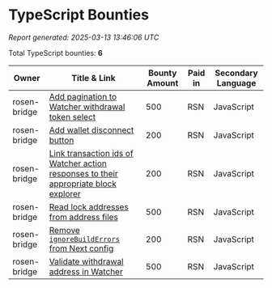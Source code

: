 # TypeScript Bounties

*Report generated: 2025-03-13 13:46:06 UTC*

Total TypeScript bounties: **6**

|Owner|Title & Link|Bounty Amount|Paid in|Secondary Language|
|---|---|---|---|---|
| rosen-bridge | [Add pagination to Watcher withdrawal token select](https://github.com/rosen-bridge/ui/issues/10) | 500 | RSN | JavaScript |
| rosen-bridge | [Add wallet disconnect button](https://github.com/rosen-bridge/ui/issues/12) | 200 | RSN | JavaScript |
| rosen-bridge | [Link transaction ids of Watcher action responses to their appropriate block explorer](https://github.com/rosen-bridge/ui/issues/9) | 200 | RSN | JavaScript |
| rosen-bridge | [Read lock addresses from address files](https://github.com/rosen-bridge/ui/issues/11) | 500 | RSN | JavaScript |
| rosen-bridge | [Remove `ignoreBuildErrors` from Next config](https://github.com/rosen-bridge/ui/issues/8) | 200 | RSN | JavaScript |
| rosen-bridge | [Validate withdrawal address in Watcher](https://github.com/rosen-bridge/ui/issues/13) | 500 | RSN | JavaScript |
